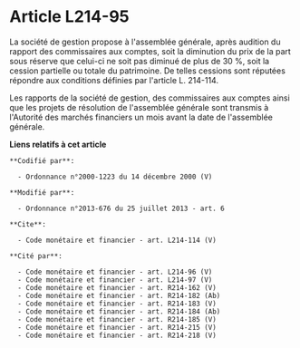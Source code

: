 # Article L214-95

La société de gestion propose à l'assemblée générale, après audition du rapport des commissaires aux comptes, soit la
diminution du prix de la part sous réserve que celui-ci ne soit pas diminué de plus de 30 %, soit la cession partielle ou
totale du patrimoine. De telles cessions sont réputées répondre aux conditions définies par l'article L. 214-114. 

Les rapports de la société de gestion, des commissaires aux comptes ainsi que les projets de résolution de l'assemblée
générale sont transmis à l'Autorité des marchés financiers un mois avant la date de l'assemblée générale.

**Liens relatifs à cet article**

	**Codifié par**:

	  - Ordonnance n°2000-1223 du 14 décembre 2000 (V)

	**Modifié par**:

	  - Ordonnance n°2013-676 du 25 juillet 2013 - art. 6

	**Cite**:

	  - Code monétaire et financier - art. L214-114 (V)

	**Cité par**:

	  - Code monétaire et financier - art. L214-96 (V)
	  - Code monétaire et financier - art. L214-97 (V)
	  - Code monétaire et financier - art. R214-162 (V)
	  - Code monétaire et financier - art. R214-182 (Ab)
	  - Code monétaire et financier - art. R214-183 (V)
	  - Code monétaire et financier - art. R214-184 (Ab)
	  - Code monétaire et financier - art. R214-185 (V)
	  - Code monétaire et financier - art. R214-215 (V)
	  - Code monétaire et financier - art. R214-218 (V)
